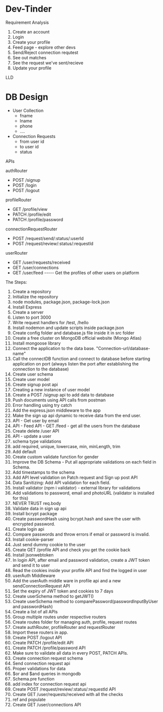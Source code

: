# Dev-Tinder

Requirement Analysis

1. Create an account
2. Login
3. Create your profile
4. Feed page - explore other devs
5. Send/Reject connection requtest
6. See out matches
7. See the request we've sent/recieve
8. Update your profile

LLD

# DB Design

- User Collection
  - fname
  - lname
  - phone
  - ....
- Connection Requests
  - from user id
  - to user id
  - status

APIs

authRouter

- POST /signup
- POST /login
- POST /logout

profileRouter

- GET /profile/view
- PATCH /profile/edit
- PATCH /profile/password

connectionRequestRouter

- POST /request/send/:status/:userId
- POST /request/review/:status/:requestId

userRouter

- GET /user/requests/received
- GET /user/connections
- GET /user/feed ----- Get the profiles of other users on platform

The Steps:

1. Create a repository
2. Initialize the repository
3. node modules, package.json, package-lock.json
4. Install Express
5. Create a server
6. Listen to port 3000
7. Write request handlers for /test, /hello
8. Install nodemon and update scripts inside package.json
9. Create config folder and database.js file inside it in src folder
10. Create a free cluster on MongoDB official website (Mongo Atlas)
11. Install mongoose library
12. Connect the application to the data base. "Connection-url/database-name"
13. Call the connectDB function and connect to database before starting application on port (always listen the port after establishing the connection to the database)
14. Create user schema
15. Create user model
16. Create signup post api
17. Creating a new instance of user model
18. Create a POST /signup api to add data to database
19. Push documents using API calls from postman
20. Error handling using try catch
21. Add the express.json middleware to the app
22. Make the sign up api dynamic to receive data from the end user.
23. API - Get user by email
24. API - Feed API - GET /feed - get all the users from the database
25. Create delete /user API
26. API - update a user
27. schema type validations
28. add required, unique, lowercase, min, minLength, trim
29. Add default
30. Create custom validate function for gender
31. Improve the DB Schema - Put all appropriate validations on each field in Schema.
32. Add timestamps to the schema
33. Add API level validation on Patch request and Sign up post API
34. Data Sanitizing: Add API validation for each field.
35. Install validator (npm i validator) - external library for validations
36. Add validations to password, email and photoURL (validator is installed for this)
37. NEVER TRUST req.body
38. Validate data in sign up api
39. Install bcrypt package
40. Create passwordHash using bcrypt.hash and save the user with encrypted password.
41. Create login api
42. Compare passwords and throw errors if email or password is invalid.
43. Install cookie-parser
44. Just send dummy cookie to the user
45. Create GET /profile API and check you get the cookie back
46. Install jsonwebtoken
47. In login API, after email and password validation, create a JWT token and send it to user
48. Read the cookies inside your profile API and find the logged in user
49. userAuth Middleware
50. Add the userAuth middle ware in profile api and a new sendConnectionRequest API
51. Set the expiry of JWT token and cookies to 7 days
52. Create userSchema method to getJWT()
53. Create userSchema method to comparePassword(passwordInputByUser and passwordHash)
54. Create a list of all APIs
55. Group multiple routes under respective routers
56. Create routes folder for managing auth, profile, request routes
57. Create authRouter, profileRouter and requestRouter
58. Import these routers in app.
59. Create POST /logout API
60. Create PATCH /profile/edit API
61. Create PATCH /profile/password API
62. Make sure to validate all data in every POST, PATCH APIs.
63. Create connection request schema
64. Send connection request api
65. Proper validations for data
66. $or and $and queries in mongodb
67. Schema.pre function
68. add index for connection request api
69. Create POST /request/review/:status/:requestId API
70. Create GET /user/requests/received with all the checks
71. ref and populate
72. Create GET /user/connections API
